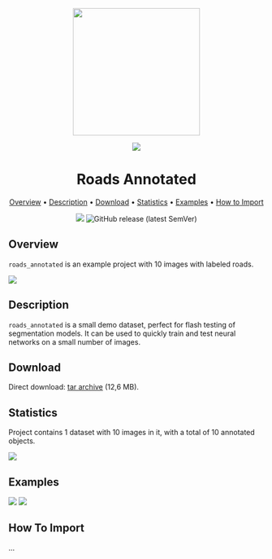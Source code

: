 <div align="center" markdown> 

<img src="https://i.imgur.com/UdBujFN.png" width="250" /> <br>

<img src="https://i.imgur.com/xnXaYKT.jpg" /> 

# Roads Annotated  

<p align="center">

  <a href="#overview">Overview</a> •
  <a href="#description">Description</a> •
  <a href="#download">Download</a> •
  <a href="#statistics">Statistics</a> •
  <a href="#examples">Examples</a> •
  <a href="#how-to-import">How to Import</a> 
</p>

[![](https://img.shields.io/badge/slack-chat-green.svg?logo=slack)](https://supervise.ly/slack)
![GitHub release (latest SemVer)](https://img.shields.io/github/v/release/supervisely-ecosystem/roads-annotated)
</div>



## Overview 

 `roads_annotated` is an example project with 10 images with labeled roads. 

![](https://i.imgur.com/2W6DIFm.jpg)

## Description 

`roads_annotated` is a small demo dataset, perfect for flash testing of segmentation models. It can be used to quickly train and test neural networks on a small number of images.

## Download

Direct download: [tar archive](https://cloud.enterprise.deepsystems.io/s/LioXQej4APAlmEO/download) (12,6 MB).

## Statistics

Project contains 1 dataset with 10 images in it, with a total of 10 annotated objects. 

![](https://i.imgur.com/I0PU2mh.jpg)

## Examples

![](https://i.imgur.com/VWS3x1g.png) ![](https://i.imgur.com/sSO1go0.png) 

## How To Import

...
